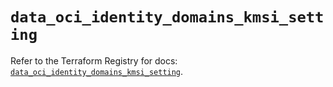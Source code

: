 # `data_oci_identity_domains_kmsi_setting`

Refer to the Terraform Registry for docs: [`data_oci_identity_domains_kmsi_setting`](https://registry.terraform.io/providers/hashicorp/oci/7.19.0/docs/data-sources/identity_domains_kmsi_setting).
